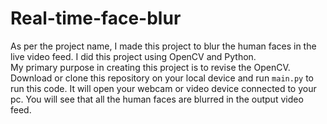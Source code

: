 # Real-time-face-blur

As per the project name, I made this project to blur the human faces in the live video feed. I did this project using OpenCV and Python.<br>
My primary purpose in creating this project is to revise the OpenCV.<br>
Download or clone this repository on your local device and run `main.py` to run this code. It will open your webcam or video device connected to your pc.
You will see that all the human faces are blurred in the output video feed.
